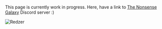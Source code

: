 This page is currently work in progress. Here, have a link to [The Nonsense Galaxy](https://discord.gg/mvZT3ANvSS) Discord server :)

![Redzer](https://media.discordapp.net/attachments/791479823306063872/860673348907302952/1625267241906.png?width=332&height=431)
